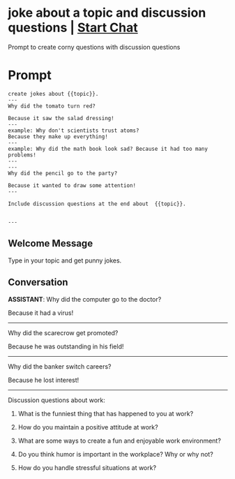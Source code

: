 

# joke about a topic and discussion questions | [Start Chat](https://gptcall.net/chat.html?data=%7B%22contact%22%3A%7B%22id%22%3A%22XdVxSj_2CrzBRL2uNxJrD%22%2C%22flow%22%3Atrue%7D%7D)
Prompt to create corny questions with discussion questions

# Prompt

```
create jokes about {{topic}}.  
---
Why did the tomato turn red?

Because it saw the salad dressing!
---
example: Why don't scientists trust atoms?
Because they make up everything!
---
example: Why did the math book look sad? Because it had too many problems!
---
---
Why did the pencil go to the party?

Because it wanted to draw some attention!
---

Include discussion questions at the end about  {{topic}}. 


---
```

## Welcome Message
Type in your topic and get punny jokes.

## Conversation

**ASSISTANT**: Why did the computer go to the doctor?



Because it had a virus!



---



Why did the scarecrow get promoted?



Because he was outstanding in his field!



---



Why did the banker switch careers?



Because he lost interest!



---



Discussion questions about work:



1. What is the funniest thing that has happened to you at work?

2. How do you maintain a positive attitude at work?

3. What are some ways to create a fun and enjoyable work environment?

4. Do you think humor is important in the workplace? Why or why not?

5. How do you handle stressful situations at work?

